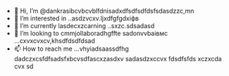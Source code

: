 - 👋 Hi, I’m @dankrasibcvbcvblfdnisadxdfsdfsdfdsfsdasdzzc,mn
- 👀 I’m interested in ..asdzvcxv.ljxdfgfgdxіфв
- 🌱 I’m currently lasdecxzcarning ..sxzc.sdsadasd
- 💞️ I’m looking to cmmjollaboradhgffte sadonvvbаівмс ...cxvxcvxcv,khsdfdsdfdsad
- 📫 How to reach me ...vhyiadsaassdfhg
dadczxcsfdfsadsfxbcvsdfascxzasdxv
sadasdzxccvx
fdsdfsfds
xczxcda
cvx
sd

